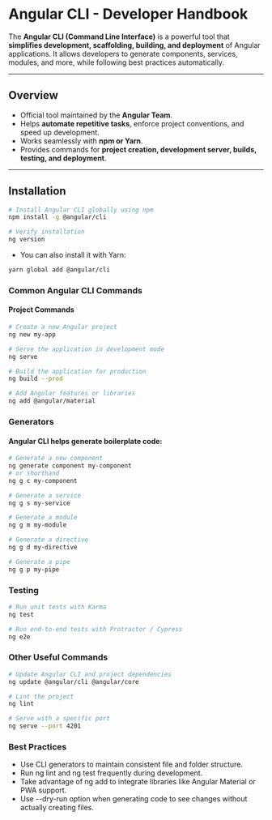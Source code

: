 # Angular CLI - Developer Handbook

The **Angular CLI (Command Line Interface)** is a powerful tool that **simplifies development, scaffolding, building, and deployment** of Angular applications. It allows developers to generate components, services, modules, and more, while following best practices automatically.

---

## Overview

- Official tool maintained by the **Angular Team**.  
- Helps **automate repetitive tasks**, enforce project conventions, and speed up development.  
- Works seamlessly with **npm or Yarn**.  
- Provides commands for **project creation, development server, builds, testing, and deployment**.

---

## Installation

```bash
# Install Angular CLI globally using npm
npm install -g @angular/cli

# Verify installation
ng version
```

* You can also install it with Yarn:
```bash
yarn global add @angular/cli
```

### Common Angular CLI Commands
#### Project Commands
```bash
# Create a new Angular project
ng new my-app

# Serve the application in development mode
ng serve

# Build the application for production
ng build --prod

# Add Angular features or libraries
ng add @angular/material
```
### Generators
#### Angular CLI helps generate boilerplate code:
```bash
# Generate a new component
ng generate component my-component
# or shorthand
ng g c my-component

# Generate a service
ng g s my-service

# Generate a module
ng g m my-module

# Generate a directive
ng g d my-directive

# Generate a pipe
ng g p my-pipe
```

### Testing
```bash
# Run unit tests with Karma
ng test

# Run end-to-end tests with Protractor / Cypress
ng e2e
```


### Other Useful Commands
```bash
# Update Angular CLI and project dependencies
ng update @angular/cli @angular/core

# Lint the project
ng lint

# Serve with a specific port
ng serve --port 4201
```


### Best Practices

* Use CLI generators to maintain consistent file and folder structure.
* Run ng lint and ng test frequently during development.
* Take advantage of ng add to integrate libraries like Angular Material or PWA support.
* Use --dry-run option when generating code to see changes without actually creating files.